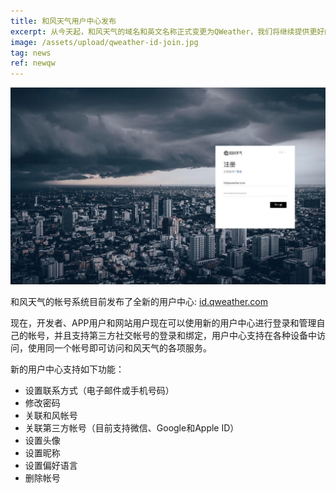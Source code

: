 ```yaml
---
title: 和风天气用户中心发布
excerpt: 从今天起，和风天气的域名和英文名称正式变更为QWeather，我们将继续提供更好的更漂亮的天气服务
image: /assets/upload/qweather-id-join.jpg
tag: news
ref: newqw
---
```

![](/assets/upload/qweather-id-join.jpg)

和风天气的帐号系统目前发布了全新的用户中心: [id.qweather.com](https://id.qweather.com/)

现在，开发者、APP用户和网站用户现在可以使用新的用户中心进行登录和管理自己的帐号，并且支持第三方社交帐号的登录和绑定，用户中心支持在各种设备中访问，使用同一个帐号即可访问和风天气的各项服务。

新的用户中心支持如下功能：

- 设置联系方式（电子邮件或手机号码）
- 修改密码
- 关联和风帐号
- 关联第三方帐号（目前支持微信、Google和Apple ID）
- 设置头像
- 设置昵称
- 设置偏好语言
- 删除帐号